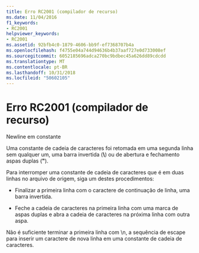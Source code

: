 ```yaml
---
title: Erro RC2001 (compilador de recurso)
ms.date: 11/04/2016
f1_keywords:
- RC2001
helpviewer_keywords:
- RC2001
ms.assetid: 92bfb4c0-1879-4606-bb9f-ef7368707b4a
ms.openlocfilehash: f4755e04a744d94636b4b37aaf727e0d733008ef
ms.sourcegitcommit: 6052185696adca270bc9bdbec45a626dd89cdcdd
ms.translationtype: MT
ms.contentlocale: pt-BR
ms.lasthandoff: 10/31/2018
ms.locfileid: "50602105"
---
```

# <a name="resource-compiler-error-rc2001"></a>Erro RC2001 (compilador de recurso)

Newline em constante

Uma constante de cadeia de caracteres foi retomada em uma segunda linha sem qualquer um, uma barra invertida (**\\**) ou de abertura e fechamento aspas duplas (**"**).

Para interromper uma constante de cadeia de caracteres que é em duas linhas no arquivo de origem, siga um destes procedimentos:

- Finalizar a primeira linha com o caractere de continuação de linha, uma barra invertida.

- Feche a cadeia de caracteres na primeira linha com uma marca de aspas duplas e abra a cadeia de caracteres na próxima linha com outra aspa.

Não é suficiente terminar a primeira linha com \n, a sequência de escape para inserir um caractere de nova linha em uma constante de cadeia de caracteres.